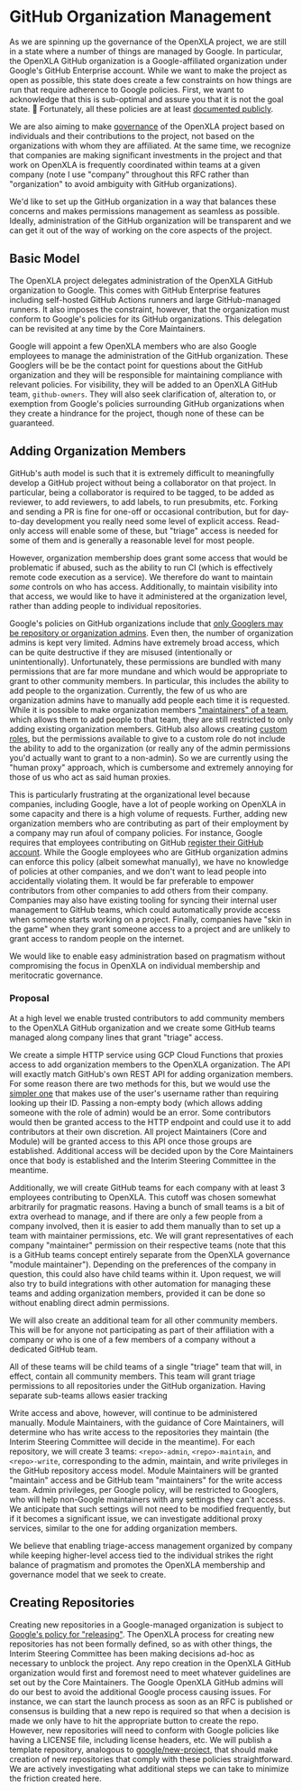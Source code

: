 # GitHub Organization Management

As we are spinning up the governance of the OpenXLA project, we are still in a
state where a number of things are managed by Google. In particular, the OpenXLA
GitHub organization is a Google-affiliated organization under Google's GitHub
Enterprise account. While we want to make the project as open as possible, this
state does create a few constraints on how things are run that require adherence
to Google policies. First, we want to acknowledge that this is sub-optimal and
assure you that it is not the goal state. 🙂 Fortunately, all these policies are
at least
[documented publicly](https://opensource.google/documentation/reference).

We are also aiming to make
[governance](https://github.com/openxla/community/blob/main/governance/GOVERNANCE.md)
of the OpenXLA project based on individuals and their contributions to the
project, not based on the organizations with whom they are affiliated. At the
same time, we recognize that companies are making significant investments in the
project and that work on OpenXLA is frequently coordinated within teams at a
given company (note I use "company" throughout this RFC rather than
"organization" to avoid ambiguity with GitHub organizations).

We'd like to set up the GitHub organization in a way that balances these
concerns and makes permissions management as seamless as possible. Ideally,
administration of the GitHub organization will be transparent and we can get it
out of the way of working on the core aspects of the project.


## Basic Model

The OpenXLA project delegates administration of the OpenXLA GitHub organization
to Google. This comes with GitHub Enterprise features including self-hosted
GitHub Actions runners and large GitHub-managed runners. It also imposes the
constraint, however, that the organization must conform to Google's policies for
its GitHub organizations. This delegation can be revisited at any time by the
Core Maintainers.

Google will appoint a few OpenXLA members who are also Google employees to
manage the administration of the GitHub organization. These Googlers will be be
the contact point for questions about the GitHub organization and they will be
responsible for maintaining compliance with relevant policies. For visibility,
they will be added to an OpenXLA GitHub team, `github-owners`. They will also
seek clarification of, alteration to, or exemption from Google's policies
surrounding GitHub organizations when they create a hindrance for the project,
though none of these can be guaranteed.


## Adding Organization Members

GitHub's auth model is such that it is extremely difficult to meaningfully
develop a GitHub project without being a collaborator on that project. In
particular, being a collaborator is required to be tagged, to be added as
reviewer, to add reviewers, to add labels, to run presubmits, etc. Forking and
sending a PR is fine for one-off or occasional contribution, but for day-to-day
development you really need some level of explicit access. Read-only access will
enable some of these, but "triage" access is needed for some of them and is
generally a reasonable level for most people.

However, organization membership does grant some access that would be
problematic if abused, such as the ability to run CI (which is effectively
remote code execution as a service). We therefore do want to maintain *some*
controls on who has access. Additionally, to maintain visibility into that
access, we would like to have it administered at the organization level, rather
than adding people to individual repositories.

Google's policies on GitHub organizations include that
[only Googlers may be repository or organization admins](https://opensource.google/documentation/reference/github/owners).
Even then, the number of organization admins is kept very limited. Admins have
extremely broad access, which can be quite destructive if they are misused
(intentionally or unintentionally). Unfortunately, these permissions are bundled
with many permissions that are far more mundane and which would be appropriate
to grant to other community members. In particular, this includes the ability to
add people to the organization. Currently, the few of us who are organization
admins have to manually add people each time it is requested. While it is
possible to make organization members
["maintainers" of a team](https://docs.github.com/en/organizations/organizing-members-into-teams/assigning-the-team-maintainer-role-to-a-team-member),
which allows them to add people to that team, they are still restricted to only
adding existing organization members. GitHub also allows creating
[custom roles](https://docs.github.com/en/enterprise-cloud@latest/organizations/managing-peoples-access-to-your-organization-with-roles/managing-custom-repository-roles-for-an-organization),
but the permissions available to give to a custom role do not include the
ability to add to the organization (or really any of the admin permissions you'd
actually want to grant to a non-admin). So we are currently using the "human
proxy" approach, which is cumbersome and extremely annoying for those of us who
act as said human proxies.

This is particularly frustrating at the organizational level because companies,
including Google, have a lot of people working on OpenXLA in some capacity and
there is a high volume of requests. Further, adding new organization members who
are contributing as part of their employment by a company may run afoul of
company policies. For instance, Google requires that employees contributing on
GitHub
[register their GitHub account](https://opensource.google/documentation/reference/github/accounts).
While the Google employees who are GitHub organization admins can enforce this
policy (albeit somewhat manually), we have no knowledge of policies at other
companies, and we don't want to lead people into accidentally violating them. It
would be far preferable to empower contributors from other companies to add
others from their company. Companies may also have existing tooling for syncing
their internal user management to GitHub teams, which could automatically
provide access when someone starts working on a project. Finally, companies have
"skin in the game" when they grant someone access to a project and are unlikely
to grant access to random people on the internet.

We would like to enable easy administration based on pragmatism without
compromising the focus in OpenXLA on individual membership and meritocratic
governance.



### Proposal


At a high level we enable trusted contributors to add community members to the
OpenXLA GitHub organization and we create some GitHub teams managed along
company lines that grant "triage" access.

We create a simple HTTP service using GCP Cloud Functions that proxies access to
add organization members to the OpenXLA organization. The API will exactly match
GitHub's own REST API for adding organization members. For some reason there are
two methods for this, but we would use the
[simpler one](https://docs.github.com/en/rest/orgs/members?apiVersion=2022-11-28#set-organization-membership-for-a-user)
that makes use of the user's username rather than requiring looking up their ID.
Passing a non-empty body (which allows adding someone with the role of admin)
would be an error. Some contributors would then be granted access to the HTTP
endpoint and could use it to add contributors at their own discretion. All
project Maintainers (Core and Module) will be granted access to this API once
those groups are established. Additional access will be decided upon by the Core
Maintainers once that body is established and the Interim Steering Committee in
the meantime.

Additionally, we will create GitHub teams for each company with at least 3
employees contributing to OpenXLA. This cutoff was chosen somewhat arbitrarily
for pragmatic reasons. Having a bunch of small teams is a bit of extra overhead
to manage, and if there are only a few people from a company involved, then it
is easier to add them manually than to set up a team with maintainer
permissions, etc. We will grant representatives of each company "maintainer"
permission on their respective teams (note that this is a GitHub teams concept
entirely separate from the OpenXLA governance "module maintainer"). Depending on
the preferences of the company in question, this could also have child teams
within it. Upon request, we will also try to build integrations with other
automation for managing these teams and adding organization members, provided it
can be done so without enabling direct admin permissions.

We will also create an additional team for all other community members. This
will be for anyone not participating as part of their affiliation with a company
or who is one of a few members of a company without a dedicated GitHub team.

All of these teams will be child teams of a single "triage" team that will, in
effect, contain all community members. This team will grant triage permissions
to all repositories under the GitHub organization. Having separate sub-teams
allows easier tracking

Write access and above, however, will continue to be administered manually.
Module Maintainers, with the guidance of Core Maintainers, will determine who
has write access to the repositories they maintain (the Interim Steering
Committee will decide in the meantime). For each repository, we will create 3
teams: `<repo>-admin`, `<repo>-maintain`, and `<repo>-write`, corresponding to
the admin, maintain, and write privileges in the GitHub repository access model.
Module Maintainers will be granted "maintain" access and be GitHub team
"maintainers" for the write access team. Admin privileges, per Google policy,
will be restricted to Googlers, who will help non-Google maintainers with any
settings they can't access. We anticipate that such settings will not need to be
modified frequently, but if it becomes a significant issue, we can investigate
additional proxy services, similar to the one for adding organization members.

We believe that enabling triage-access management organized by company while
keeping higher-level access tied to the individual strikes the right balance of
pragmatism and promotes the OpenXLA membership and governance model that we seek
to create.

## Creating Repositories

Creating new repositories in a Google-managed organization is subject to
[Google's policy for "releasing"](https://opensource.google/documentation/reference/releasing).
The OpenXLA process for creating new repositories has not been formally defined,
so as with other things, the Interim Steering Committee has been making
decisions ad-hoc as necessary to unblock the project. Any repo creation in the
OpenXLA GitHub organization would first and foremost need to meet whatever
guidelines are set out by the Core Maintainers. The Google OpenXLA GitHub admins
will do our best to avoid the additional Google process causing issues. For
instance, we can start the launch process as soon as an RFC is published or
consensus is building that a new repo is required so that when a decision is
made we only have to hit the appropriate button to create the repo. However, new
repositories will need to conform with Google policies like having a LICENSE
file, including license headers, etc. We will publish a template repository,
analogous to [google/new-project](https://github.com/google/new-project), that
should make creation of new repositories that comply with these policies
straightforward. We are actively investigating what additional steps we can take
to minimize the friction created here.

